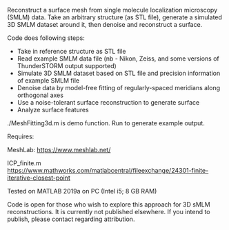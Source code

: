 Reconstruct a surface mesh from single molecule localization microscopy (SMLM) data.  Take an arbitrary structure (as STL file), generate a simulated 3D SMLM dataset around it, then denoise and reconstruct a surface.  

Code does following steps:
- Take in reference structure as STL file
- Read example SMLM data file (nb - Nikon, Zeiss, and some versions of ThunderSTORM output supported)
- Simulate 3D SMLM dataset based on STL file and precision information of example SMLM file
- Denoise data by model-free fitting of regularly-spaced meridians along orthogonal axes
- Use a noise-tolerant surface reconstruction to generate surface
- Analyze surface features

./MeshFitting3d.m is demo function.  Run to generate example output.

Requires:

MeshLab:
https://www.meshlab.net/

ICP_finite.m
https://www.mathworks.com/matlabcentral/fileexchange/24301-finite-iterative-closest-point

Tested on MATLAB 2019a on PC (Intel i5; 8 GB RAM)

Code is open for those who wish to explore this approach for 3D sMLM reconstructions.  It is currently not published elsewhere.  If you intend to publish, please contact regarding attribution. 